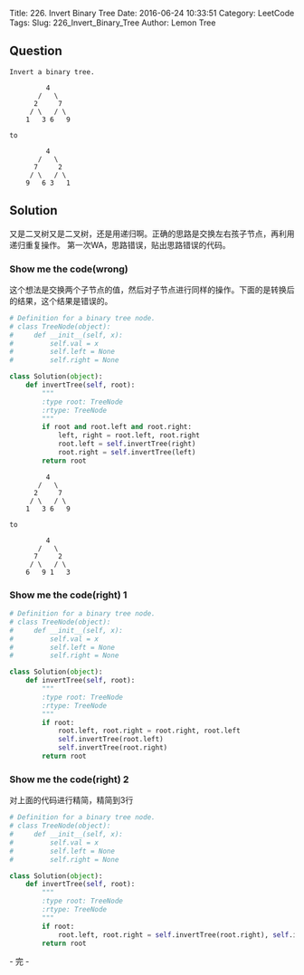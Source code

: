 Title: 226. Invert Binary Tree
Date: 2016-06-24 10:33:51
Category: LeetCode
Tags:
Slug: 226_Invert_Binary_Tree
Author: Lemon Tree

## Question

```
Invert a binary tree.

         4
       /   \
      2     7
     / \   / \
    1   3 6   9

to

         4
       /   \
      7     2
     / \   / \
    9   6 3   1
```

## Solution

又是二叉树又是二叉树，还是用递归啊。正确的思路是交换左右孩子节点，再利用递归重复操作。
第一次WA，思路错误，贴出思路错误的代码。

### Show me the code(wrong)

这个想法是交换两个子节点的值，然后对子节点进行同样的操作。下面的是转换后的结果，这个结果是错误的。

```python
# Definition for a binary tree node.
# class TreeNode(object):
#     def __init__(self, x):
#         self.val = x
#         self.left = None
#         self.right = None

class Solution(object):
    def invertTree(self, root):
        """
        :type root: TreeNode
        :rtype: TreeNode
        """
        if root and root.left and root.right:
            left, right = root.left, root.right
            root.left = self.invertTree(right)
            root.right = self.invertTree(left)
        return root
```

```
         4
       /   \
      2     7
     / \   / \
    1   3 6   9

to

         4
       /   \
      7     2
     / \   / \
    6   9 1   3
```

### Show me the code(right) 1

```python
# Definition for a binary tree node.
# class TreeNode(object):
#     def __init__(self, x):
#         self.val = x
#         self.left = None
#         self.right = None

class Solution(object):
    def invertTree(self, root):
        """
        :type root: TreeNode
        :rtype: TreeNode
        """
        if root:
            root.left, root.right = root.right, root.left
            self.invertTree(root.left)
            self.invertTree(root.right)
        return root
```

### Show me the code(right) 2

对上面的代码进行精简，精简到3行

```python
# Definition for a binary tree node.
# class TreeNode(object):
#     def __init__(self, x):
#         self.val = x
#         self.left = None
#         self.right = None

class Solution(object):
    def invertTree(self, root):
        """
        :type root: TreeNode
        :rtype: TreeNode
        """
        if root:
            root.left, root.right = self.invertTree(root.right), self.invertTree(root.left)
        return root
```

\- 完 -
